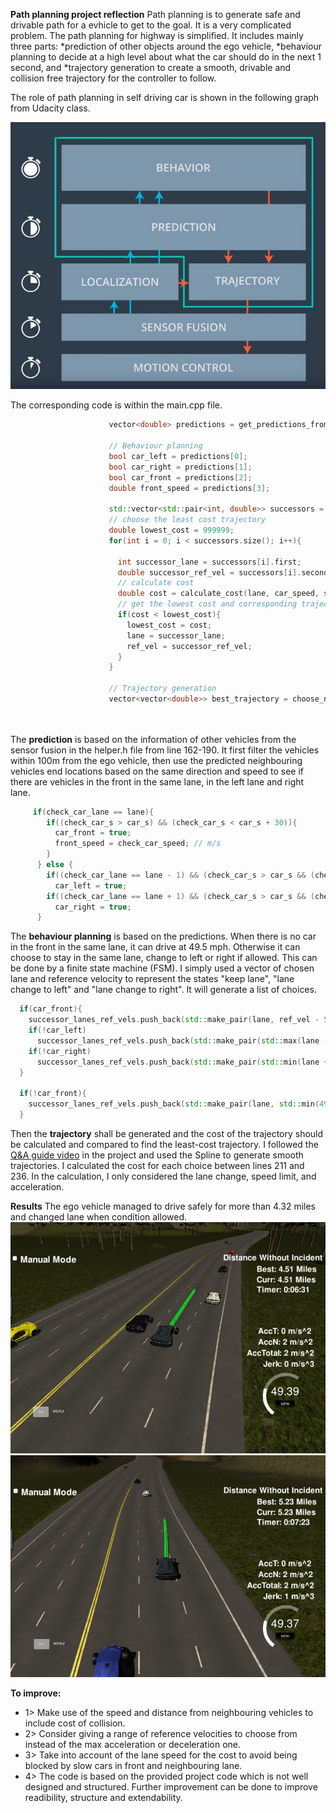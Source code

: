 **Path planning project reflection**
Path planning is to generate safe and drivable path for a evhicle to get to the goal. It is a very complicated problem. 
The path planning for highway is simplified. It includes mainly three parts: 
*prediction of other objects around the ego vehicle, 
*behaviour planning to decide at a high level about what the car should do in the next 1 second, and 
*trajectory generation to create a smooth, drivable and collision free trajectory for the controller to follow.

[//]: # (Image References)
[image1]: path_planning.jpg
[image2]: simulator_result_keep_lane.jpg
[image3]: simulator_result_change_lane.jpg

The role of path planning in self driving car is shown in the following graph from Udacity class.

![path_planning][image1]

The corresponding code is within the main.cpp file.
```cpp
                      vector<double> predictions = get_predictions_from_sensor_fusion(sensor_fusion, prev_size, car_s, lane);

                      // Behaviour planning
                      bool car_left = predictions[0];
                      bool car_right = predictions[1];
                      bool car_front = predictions[2];
                      double front_speed = predictions[3];
                      
                      std::vector<std::pair<int, double>> successors = behaviour_planning(car_left, car_right, car_front, lane, ref_vel, front_speed);
                      // choose the least cost trajectory
                      double lowest_cost = 999999;
                      for(int i = 0; i < successors.size(); i++){

                        int successor_lane = successors[i].first;
                        double successor_ref_vel = successors[i].second;
                        // calculate cost
                        double cost = calculate_cost(lane, car_speed, successor_lane, successor_ref_vel);
                        // get the lowest cost and corresponding trajectory
                        if(cost < lowest_cost){
                          lowest_cost = cost;
                          lane = successor_lane;
                          ref_vel = successor_ref_vel;
                        }
                      }

                      // Trajectory generation
                      vector<vector<double>> best_trajectory = choose_next_trajectory(lane, ref_vel, car_x, car_y, car_yaw, car_s, car_d, 
                                                                                      map_waypoints_s, map_waypoints_x, map_waypoints_y,
                                                                                      previous_path_x, previous_path_y);
```
The **prediction** is based on the information of other vehicles from the sensor fusion in the helper.h file from line 162-190. It first filter the vehicles within 100m from the ego vehicle, then use the predicted neighbouring vehicles end locations based on the same direction and speed to see if there are vehicles in the front in the same lane, in the left lane and right lane.
```cpp     
     if(check_car_lane == lane){
        if((check_car_s > car_s) && (check_car_s < car_s + 30)){
          car_front = true;
          front_speed = check_car_speed; // m/s
        }
      } else {
        if((check_car_lane == lane - 1) && (check_car_s > car_s && (check_car_s - car_s) < 40 ||  check_car_s < car_s && (car_s - check_car_s ) < 30)|| lane == 0)
          car_left = true;
        if((check_car_lane == lane + 1) && (check_car_s > car_s && (check_car_s - car_s) < 40 ||  check_car_s < car_s && (car_s - check_car_s ) < 30)|| lane == 2)
          car_right = true;
      }
```

The **behaviour planning** is based on the predictions. When there is no car in the front in the same lane, it can drive at 49.5 mph. 
Otherwise it can choose to stay in the same lane, change to left or right if allowed. This can be done by a finite state machine (FSM).
I simply used a vector of chosen lane and reference velocity to represent the states "keep lane", "lane change to left" and "lane change to right". It will generate a list of choices.
```cpp
  if(car_front){
    successor_lanes_ref_vels.push_back(std::make_pair(lane, ref_vel - 5 * 0.02));
    if(!car_left)
      successor_lanes_ref_vels.push_back(std::make_pair(std::max(lane - 1, 0), std::min(49.5/2.24, ref_vel + 5 * 0.02)));
    if(!car_right)
      successor_lanes_ref_vels.push_back(std::make_pair(std::min(lane + 1, 2), std::min(49.5/2.24, ref_vel + 5 * 0.02)));
  }

  if(!car_front){
    successor_lanes_ref_vels.push_back(std::make_pair(lane, std::min(49.5/2.24, ref_vel + 8 * 0.02)));
  }
```  

  Then the **trajectory** shall be generated and the cost of the trajectory should be calculated and compared to find the least-cost trajectory. I followed the [Q&A guide video](https://www.youtube.com/watch?v=7sI3VHFPP0w&feature=youtu.be)  in the project and used the Spline to generate smooth trajectories. I calculated the cost for each choice between lines 211 and 236. In the calculation, I only considered the lane change, speed limit, and acceleration.

**Results**
The ego vehicle managed to drive safely for more than 4.32 miles and changed lane when condition allowed.
![simulator_result_keep_lane][image2]
![simulator_result_change_lane][image3]

**To improve:**
* 1> Make use of the speed and distance from neighbouring vehicles to include cost of collision.
* 2> Consider giving a range of reference velocities to choose from instead of the max acceleration or deceleration one.
* 3> Take into account of the lane speed for the cost to avoid being blocked by slow cars in front and neighbouring lane.
* 4> The code is based on the provided project code which is not well designed and structured. Further improvement can be done to
  improve readibility, structure and extendability.





